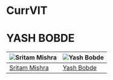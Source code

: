 # CurrVIT
<h1> YASH BOBDE </h1>

![Sritam Mishra](https://avatars.githubusercontent.com/u/79492275?v=4) | ![Yash Bobde](https://avatars.githubusercontent.com/u/73872418?v=4)
--- | ---
[Sritam Mishra](https://github.com/ENVIRYO2112VIT) | [Yash Bobde](https://github.com/ysbobde)

